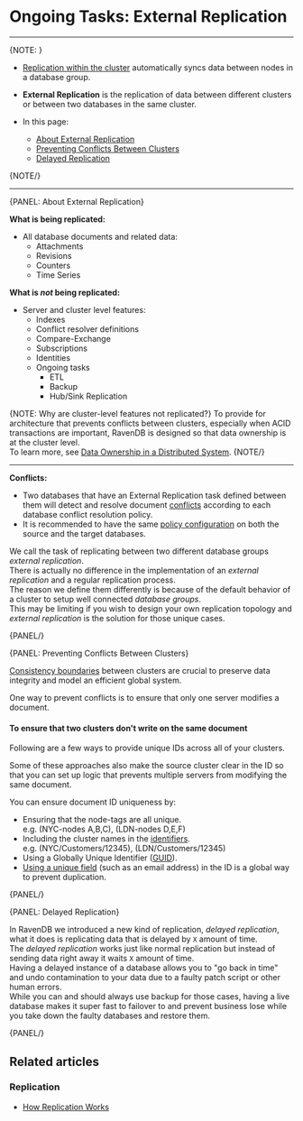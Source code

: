 # Ongoing Tasks: External Replication

---

{NOTE: }

* [Replication within the cluster](../../server/clustering/replication/replication) automatically syncs data between nodes in a database group.  
  
* **External Replication** is the replication of data between different clusters or between two databases in the same cluster.

* In this page: 
   * [About External Replication](../../server/ongoing-tasks/external-replication#about-external-replication)
   * [Preventing Conflicts Between Clusters](../../server/ongoing-tasks/external-replication#preventing-conflicts-between-clusters)
   * [Delayed Replication](../../server/ongoing-tasks/external-replication#delayed-replication)

{NOTE/}

---

{PANEL: About External Replication}

**What is being replicated:**  

 * All database documents and related data:  
   * Attachments
   * Revisions
   * Counters
   * Time Series

**What is _not_ being replicated:**  

  * Server and cluster level features:  
    * Indexes
    * Conflict resolver definitions
    * Compare-Exchange
    * Subscriptions
    * Identities
    * Ongoing tasks
      * ETL
      * Backup
      * Hub/Sink Replication

{NOTE: Why are cluster-level features not replicated?}
To provide for architecture that prevents conflicts between clusters, especially when ACID transactions are important, 
RavenDB is designed so that data ownership is at the cluster level.  
To learn more, see [Data Ownership in a Distributed System](https://ayende.com/blog/196769-B/data-ownership-in-a-distributed-system).
{NOTE/}

---

**Conflicts:**  

  * Two databases that have an External Replication task defined between them will detect and resolve document 
    [conflicts](../../server/clustering/replication/replication-conflicts) according to each database conflict resolution policy.  
  * It is recommended to have the same [policy configuration](../../server/clustering/replication/replication-conflicts#configuring-conflict-resolution-using-the-client) on both the source and the target databases.  

We call the task of replicating between two different database groups _external replication_.  
There is actually no difference in the implementation of an _external replication_ and a regular replication process.  
The reason we define them differently is because of the default behavior of a cluster to setup well connected _database groups_.  
This may be limiting if you wish to design your own replication topology and _external replication_ is the solution for those unique cases.  

{PANEL/}

{PANEL: Preventing Conflicts Between Clusters}

[Consistency boundaries](https://ayende.com/blog/196769-B/data-ownership-in-a-distributed-system)
between clusters are crucial to preserve data integrity and model an efficient global system.  

One way to prevent conflicts is to ensure that only one server modifies a document.  

#### To ensure that two clusters don't write on the same document  

Following are a few ways to provide unique IDs across all of your clusters.  

Some of these approaches also make the source cluster clear in the ID so that you can set up logic 
that prevents multiple servers from modifying the same document.

You can ensure document ID uniqueness by:

* Ensuring that the node-tags are all unique.  
  e.g. (NYC-nodes A,B,C), (LDN-nodes D,E,F)  
* Including the cluster names in the [identifiers](../../client-api/document-identifiers/working-with-document-identifiers).  
  e.g. (NYC/Customers/12345), (LDN/Customers/12345)  
* Using a Globally Unique Identifier ([GUID](../../server/kb/document-identifier-generation#guid)).  
* [Using a unique field](../../../client-api/operations/compare-exchange/overview#example-iii---ensuring-unique-values-without-using-compare-exchange) 
  (such as an email address) in the ID is a global way to prevent duplication.  

{PANEL/}

{PANEL: Delayed Replication}

In RavenDB we introduced a new kind of replication, _delayed replication_, what it does is replicating data that is delayed by `X` amount of time.  
The _delayed replication_ works just like normal replication but instead of sending data right away it waits `X` amount of time.  
Having a delayed instance of a database allows you to "go back in time" and undo contamination to your data due to a faulty patch script or other human errors.  
While you can and should always use backup for those cases, having a live database makes it super fast to failover to and prevent business lose while you take down the faulty databases and restore them.  

{PANEL/}

## Related articles

### Replication

- [How Replication Works](../../server/clustering/replication/replication)
